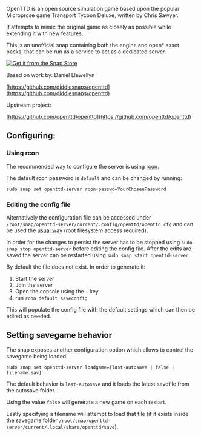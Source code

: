 OpenTTD is an open source simulation game based upon the popular Microprose game Transport Tycoon Deluxe, written by Chris Sawyer.

It attempts to mimic the original game as closely as possible while extending it with new features.

This is an unofficial snap containing both the engine and open* asset packs, that can be run as a service to act as a dedicated server.

[![Get it from the Snap Store](https://snapcraft.io/static/images/badges/en/snap-store-black.svg)](https://snapcraft.io/openttd-server)

Based on work by: Daniel Llewellyn

[https://github.com/diddlesnaps/openttd](https://github.com/diddlesnaps/openttd)

Upstream project:

[https://github.com/openttd/openttd](https://github.com/openttd/openttd)

## Configuring: 

### Using rcon

 The recommended way to configure the server is using [rcon](https://wiki.openttd.org/en/Manual/Dedicated%20server#controlling-the-server-with-rcon).
 
 The default rcon password is `default` and can be changed by running:

`sudo snap set openttd-server rcon-passwd=YourChosenPassword`

### Editing the config file

Alternatively the configuration file can be accessed under `/root/snap/openttd-server/current/.config/openttd/openttd.cfg` and can be used the [usual way](https://wiki.openttd.org/en/Archive/Manual/Settings/Openttd.cfg) (root filesystem access required).

In order for the changes to persist the server has to be stopped using `sudo snap stop openttd-server` before editing the config file. After the edits are saved the server can be restarted using `sudo snap start openttd-server`.

By default the file does not exist. In order to generate it:
1. Start the server
2. Join the server
3. Open the console using the `~` key
4. run `rcon default saveconfig`

This will populate the config file with the default settings which can then be edited as needed.

## Setting savegame behavior

The snap exposes another configuration option which allows to control the savegame being loaded:

`sudo snap set openttd-server loadgame={last-autosave | false | filename.sav}`

The default behavior is `last-autosave` and it loads the latest savefile from the autosave folder.

Using the value `false` will generate a new game on each restart.

Lastly specifying a filename will attempt to load that file (if it exists inside the savegame folder `/root/snap/openttd-server/current/.local/share/openttd/save`).
